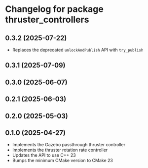 # Changelog for package thruster_controllers

## 0.3.2 (2025-07-22)

- Replaces the deprecated `unlockAndPublish` API with `try_publish`

## 0.3.1 (2025-07-09)

## 0.3.0 (2025-06-07)

## 0.2.1 (2025-06-03)

## 0.2.0 (2025-05-03)

## 0.1.0 (2025-04-27)

- Implements the Gazebo passthrough thruster controller
- Implements the thruster rotation rate controller
- Updates the API to use C++ 23
- Bumps the minimum CMake version to CMake 23
